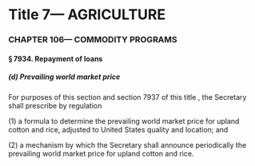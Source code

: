 
# Title 7— AGRICULTURE
### CHAPTER 106— COMMODITY PROGRAMS
#### § 7934. Repayment of loans
##### (d) Prevailing world market price

For purposes of this section and section 7937 of this title , the Secretary shall prescribe by regulation

(1) a formula to determine the prevailing world market price for upland cotton and rice, adjusted to United States quality and location; and

(2) a mechanism by which the Secretary shall announce periodically the prevailing world market price for upland cotton and rice.
